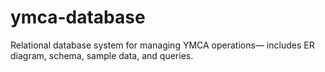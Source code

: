 # ymca-database
Relational database system for managing YMCA operations— includes ER diagram, schema, sample data, and queries.

